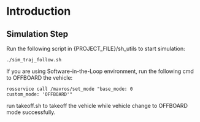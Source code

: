 # Introduction
## Simulation Step
Run the following script in {PROJECT_FILE}/sh_utils to start simulation:
```
./sim_traj_follow.sh
```
If you are using Software-in-the-Loop environment, run the following cmd to OFFBOARD the vehicle:
```
rosservice call /mavros/set_mode "base_mode: 0
custom_mode: 'OFFBOARD'"
```
run takeoff.sh to takeoff the vehicle while vehicle change to OFFBOARD mode successfully.
